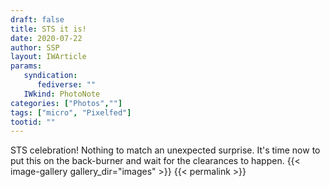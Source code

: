 ```yaml
---
draft: false
title: STS it is! 
date: 2020-07-22
author: SSP
layout: IWArticle
params:
   syndication:
      fediverse: ""
   IWkind: PhotoNote
categories: ["Photos",""]
tags: ["micro", "Pixelfed"] 
tootid: ""
---
```


STS celebration! Nothing to match an unexpected surprise. It's time now to put this on the back-burner and wait for the clearances to happen.
{{< image-gallery gallery_dir="images" >}}
{{< permalink >}}
